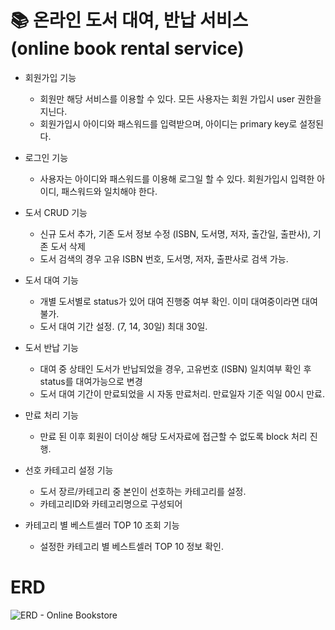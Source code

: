 # :books: 온라인 도서 대여, 반납 서비스 <br> (online book rental service)

* 회원가입 기능 
  + 회원만 해당 서비스를 이용할 수 있다. 모든 사용자는 회원 가입시 user 권한을 지닌다.
  + 회원가입시 아이디와 패스워드를 입력받으며, 아이디는 primary key로 설정된다.

* 로그인 기능 
  + 사용자는 아이디와 패스워드를 이용해 로그일 할 수 있다. 회원가입시 입력한 아이디, 패스워드와 일치해야 한다.

* 도서 CRUD 기능 
  + 신규 도서 추가, 기존 도서 정보 수정 (ISBN, 도서명, 저자, 출간일, 출판사), 기존 도서 삭제
  + 도서 검색의 경우 고유 ISBN 번호, 도서명, 저자, 출판사로 검색 가능.

* 도서 대여 기능 
  + 개별 도서별로 status가 있어 대여 진행중 여부 확인. 이미 대여중이라면 대여 불가.
  + 도서 대여 기간 설정. (7, 14, 30일) 최대 30일.

* 도서 반납 기능 
  + 대여 중 상태인 도서가 반납되었을 경우, 고유번호 (ISBN) 일치여부 확인 후 status를 대여가능으로 변경
  + 도서 대여 기간이 만료되었을 시 자동 만료처리. 만료일자 기준 익일 00시 만료.

* 만료 처리 기능
  + 만료 된 이후 회원이 더이상 해당 도서자료에 접근할 수 없도록 block 처리 진행. 

* 선호 카테고리 설정 기능 
  + 도서 장르/카테고리 중 본인이 선호하는 카테고리를 설정.
  + 카테고리ID와 카테고리명으로 구성되어

* 카테고리 별 베스트셀러 TOP 10 조회 기능 
  + 설정한 카테고리 별 베스트셀러 TOP 10 정보 확인.

 # ERD
 
![ERD - Online Bookstore](https://github.com/tldnjs0911/CodeRivewStudy/assets/129709961/b4509f9b-1744-4308-92c2-36eb2e9f9f50)
